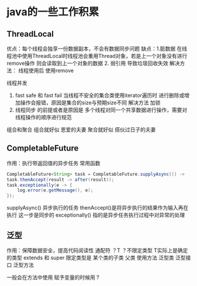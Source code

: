 # java的一些工作积累
## ThreadLocal
优点：每个线程会独享一份数据副本，不会有数据同步问题
缺点：1.脏数据
        在线程池中使用ThreadLocal时线程池会重用Thread对象，若是上一个对象没有进行remove操作 则会读取到上一个对象的数据
     2. 弱引用 导致垃圾回收失效
解决方法：
    线程使用后 使用remove

线程并发
1. fast safe 和 fast fail
当线程不安全的集合类使用iterator遍历时 进行删除或增加操作会报错，原因是集合的size与预期size不同
解决方法 加锁
2. 线程同步 的前提或者是原因是 多个线程对同一个共享数据进行操作，需要对线程操作的顺序进行规范

组合和聚合
组合就好似 恩爱的夫妻
聚合就好似 搭伙过日子的夫妻

## CompletableFuture
作用：执行带返回值的异步任务
常用函数
```java
CompletableFuture<String> task = CompletableFuture.supplyAsync(() ->
task.thenAccept(result -> after(result));
task.exceptionally(e -> {
    log.error(e.getMessage(), e);
});
```
supplyAsync() 异步执行的任务
thenAccept()是将异步执行的结果作为输入再在执行 这一步是同步的
exceptionally() 指的是异步任务执行过程中对异常的处理

## 泛型
作用：保障数据安全，提高代码阅读性
通配符
？T ？不限定类型 T实际上是确定的类型
extends 和 super  限定类型是 某个类的子类         父类
使用方法
泛型类
泛型接口
泛型方法

一般会在方法中使用<T>
赋予变量的时候用 ?
